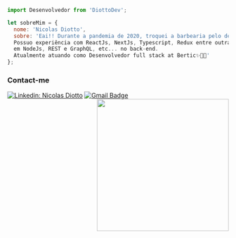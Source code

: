  
  ```js
import Desenvolvedor from 'DiottoDev';

let sobreMim = {
    nome: 'Nicolas Diotto',
    sobre: 'Eai!! Durante a pandemia de 2020, troquei a barbearia pelo desenvolvimento full stack.
    Possuo experiência com ReactJs, NextJs, Typescript, Redux entre outras no front-end,
    em NodeJs, REST e GraphQL, etc... no back-end. 
    Atualmente atuando como Desenvolvedor full stack at Bertic✨👨‍💻'
  };

```
<h3> Contact-me </h3>

[![Linkedin: Nicolas Diotto](https://img.shields.io/badge/-NicolasDiotto-blue?style=flat-square&logo=Linkedin&logoColor=white&link=https://www.linkedin.com/in/nicolas-diotto-741404218/)](https://www.linkedin.com/in/nicolas-diotto-741404218/)
[![Gmail Badge](https://img.shields.io/badge/-nicolasdiottodev@gmail.com-006bed?style=flat-square&logo=Gmail&logoColor=white&link=mailto:nicolasdiottodev@gmail.com)](mailto:nicolasdiottodev@gmail.com)
<img align="right" width="300" src="https://i2.wp.com/allhtaccess.info/wp-content/uploads/2018/03/programming.gif?fit=1281%2C716&ssl=1" />
 </div>
